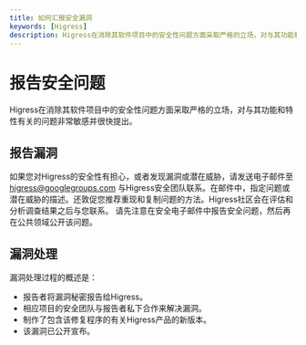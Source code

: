 ```yaml
---
title: 如何汇报安全漏洞
keywords: [Higress]
description: Higress在消除其软件项目中的安全性问题方面采取严格的立场，对与其功能和特性有关的问题非常敏感并很快提出。
---
```


# 报告安全问题

Higress在消除其软件项目中的安全性问题方面采取严格的立场，对与其功能和特性有关的问题非常敏感并很快提出。

## 报告漏洞

如果您对Higress的安全性有担心，或者发现漏洞或潜在威胁，请发送电子邮件至[higress@googlegroups.com](mailto:higress@googlegroups.com)
与Higress安全团队联系。在邮件中，指定问题或潜在威胁的描述。还敦促您推荐重现和复制问题的方法。Higress社区会在评估和分析调查结果之后与您联系。  请先注意在安全电子邮件中报告安全问题，然后再在公共领域公开该问题。  

## 漏洞处理  

漏洞处理过程的概述是：

*   报告者将漏洞秘密报告给Higress。
*   相应项目的安全团队与报告者私下合作来解决漏洞。
*   制作了包含该修复程序的有关Higress产品的新版本。
*   该漏洞已公开宣布。

